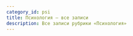 ```yaml
---
category_id: psi
title: Психология — все записи
description: Все записи рубрики «Психология»
---
```

